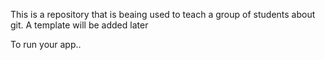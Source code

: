 This is a repository that is beaing used to teach a group of students about git.
A template will be added later

To run your app..

